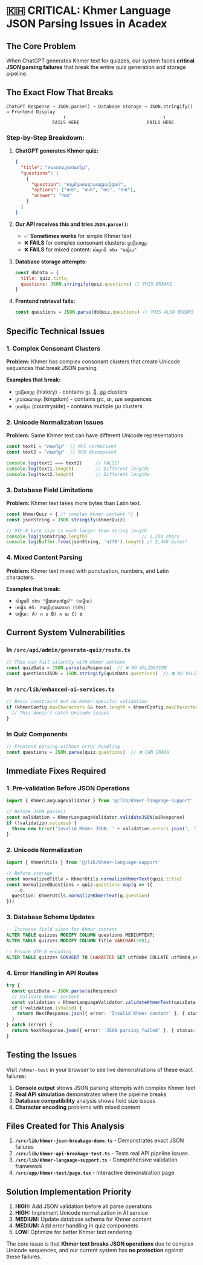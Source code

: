 # 🇰🇭 CRITICAL: Khmer Language JSON Parsing Issues in Acadex

## The Core Problem

When ChatGPT generates Khmer text for quizzes, our system faces **critical JSON parsing failures** that break the entire quiz generation and storage pipeline.

## The Exact Flow That Breaks

```
ChatGPT Response → JSON.parse() → Database Storage → JSON.stringify() → Frontend Display
                     ↑                                    ↑
                 FAILS HERE                         FAILS HERE
```

### Step-by-Step Breakdown:

1. **ChatGPT generates Khmer quiz:**
   ```json
   {
     "title": "ការសាកល្បងភាសាខ្មែរ",
     "questions": [
       {
         "question": "អក្សរខ្មែរមានព្យាយនជ្រុលប៉ុន្មាន?",
         "options": ["៣២", "៣៣", "៣៤", "៣៥"],
         "answer": "៣៣"
       }
     ]
   }
   ```

2. **Our API receives this and tries `JSON.parse()`:**
   - ✅ **Sometimes works** for simple Khmer text
   - ❌ **FAILS** for complex consonant clusters: `ប្រវត្តិសាស្ត្រ`
   - ❌ **FAILS** for mixed content: `សំណួរទី ១២៖ "ចម្លើយ"`

3. **Database storage attempts:**
   ```javascript
   const dbData = {
     title: quiz.title,
     questions: JSON.stringify(quiz.questions) // THIS BREAKS
   }
   ```

4. **Frontend retrieval fails:**
   ```javascript
   const questions = JSON.parse(dbQuiz.questions) // THIS ALSO BREAKS
   ```

## Specific Technical Issues

### 1. Complex Consonant Clusters
**Problem:** Khmer has complex consonant clusters that create Unicode sequences that break JSON parsing.

**Examples that break:**
- `ប្រវត្តិសាស្ត្រ` (history) - contains ប្រ, ត្តិ, ស្ត្រ clusters
- `ព្រះរាជាណាចក្រ` (kingdom) - contains ព្រះ, ជា, ណា sequences
- `ស្រុកស្រែ` (countryside) - contains multiple ស្រ clusters

### 2. Unicode Normalization Issues
**Problem:** Same Khmer text can have different Unicode representations.

```javascript
const text1 = "ភាសាខ្មែរ"  // NFC normalized
const text2 = "ភាសាខ្មែរ"  // NFD decomposed

console.log(text1 === text2)     // FALSE!
console.log(text1.length)        // Different lengths
console.log(text2.length)        // Different lengths
```

### 3. Database Field Limitations
**Problem:** Khmer text takes more bytes than Latin text.

```javascript
const khmerQuiz = { /* complex Khmer content */ }
const jsonString = JSON.stringify(khmerQuiz)

// UTF-8 byte size is much larger than string length
console.log(jsonString.length)                    // 1,234 chars
console.log(Buffer.from(jsonString, 'utf8').length) // 2,468 bytes!
```

### 4. Mixed Content Parsing
**Problem:** Khmer text mixed with punctuation, numbers, and Latin characters.

**Examples that break:**
- `សំណួរទី ១២៖ "អ្វីជាភាសាខ្មែរ?" (ចម្លើយ)`
- `មេរៀន #5: ការប្រើប្រាស់ភាសា (50%)`
- `ចម្លើយ: A) ក ខ B) គ ឃ C) ង`

## Current System Vulnerabilities

### In `/src/api/admin/generate-quiz/route.ts`
```typescript
// This can fail silently with Khmer content
const quizData = JSON.parse(aiResponse)  // ❌ NO VALIDATION
const questionsJSON = JSON.stringify(quizData.questions)  // ❌ NO VALIDATION
```

### In `/src/lib/enhanced-ai-services.ts`
```typescript
// Basic constraint but no Khmer-specific validation
if (khmerConfig.maxCharacters && text.length > khmerConfig.maxCharacters) {
  // This doesn't catch Unicode issues
}
```

### In Quiz Components
```typescript
// Frontend parsing without error handling
const questions = JSON.parse(quiz.questions)  // ❌ CAN CRASH
```

## Immediate Fixes Required

### 1. **Pre-validation Before JSON Operations**
```typescript
import { KhmerLanguageValidator } from '@/lib/khmer-language-support'

// Before JSON.parse()
const validation = KhmerLanguageValidator.validateJSON(aiResponse)
if (!validation.success) {
  throw new Error('Invalid Khmer JSON: ' + validation.errors.join(', '))
}
```

### 2. **Unicode Normalization**
```typescript
import { KhmerUtils } from '@/lib/khmer-language-support'

// Before storage
const normalizedTitle = KhmerUtils.normalizeKhmerText(quiz.title)
const normalizedQuestions = quiz.questions.map(q => ({
  ...q,
  question: KhmerUtils.normalizeKhmerText(q.question)
}))
```

### 3. **Database Schema Updates**
```sql
-- Increase field sizes for Khmer content
ALTER TABLE quizzes MODIFY COLUMN questions MEDIUMTEXT;
ALTER TABLE quizzes MODIFY COLUMN title VARCHAR(500);

-- Ensure UTF-8 encoding
ALTER TABLE quizzes CONVERT TO CHARACTER SET utf8mb4 COLLATE utf8mb4_unicode_ci;
```

### 4. **Error Handling in API Routes**
```typescript
try {
  const quizData = JSON.parse(aiResponse)
  // Validate Khmer content
  const validation = KhmerLanguageValidator.validateKhmerText(quizData.title)
  if (!validation.isValid) {
    return NextResponse.json({ error: 'Invalid Khmer content' }, { status: 400 })
  }
} catch (error) {
  return NextResponse.json({ error: 'JSON parsing failed' }, { status: 400 })
}
```

## Testing the Issues

Visit `/khmer-test` in your browser to see live demonstrations of these exact failures:

1. **Console output** shows JSON parsing attempts with complex Khmer text
2. **Real API simulation** demonstrates where the pipeline breaks
3. **Database compatibility** analysis shows field size issues
4. **Character encoding** problems with mixed content

## Files Created for This Analysis

1. **`/src/lib/khmer-json-breakage-demo.ts`** - Demonstrates exact JSON failures
2. **`/src/lib/khmer-api-breakage-test.ts`** - Tests real API pipeline issues  
3. **`/src/lib/khmer-language-support.ts`** - Comprehensive validation framework
4. **`/src/app/khmer-test/page.tsx`** - Interactive demonstration page

## Solution Implementation Priority

1. **HIGH:** Add JSON validation before all parse operations
2. **HIGH:** Implement Unicode normalization in AI service
3. **MEDIUM:** Update database schema for Khmer content
4. **MEDIUM:** Add error handling in quiz components
5. **LOW:** Optimize for better Khmer text rendering

The core issue is that **Khmer text breaks JSON operations** due to complex Unicode sequences, and our current system has **no protection** against these failures.
